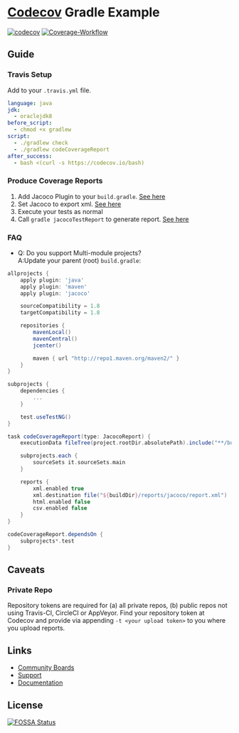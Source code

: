 # [Codecov](https://codecov.io) Gradle Example

[![codecov](https://codecov.io/gh/glozanoa/test-private-codecov/branch/master/graph/badge.svg?token=dqV51nnUl2)](https://codecov.io/gh/glozanoa/test-private-codecov)
[![Coverage-Workflow](https://github.com/glozanoa/test-private-codecov/actions/workflows/coverage.yml/badge.svg)](https://github.com/glozanoa/test-private-codecov/actions/workflows/coverage.yml)

## Guide
### Travis Setup

Add to your `.travis.yml` file.
```yml
language: java
jdk:
  - oraclejdk8
before_script:
  - chmod +x gradlew
script:
  - ./gradlew check
  - ./gradlew codeCoverageReport
after_success:
  - bash <(curl -s https://codecov.io/bash)
```

### Produce Coverage Reports
1. Add Jacoco Plugin to your `build.gradle`. [See here](https://github.com/codecov/example-gradle/blob/master/build.gradle#L5)
2. Set Jacoco to export xml. [See here](https://github.com/codecov/example-gradle/blob/master/build.gradle#L18-L23)
3. Execute your tests as normal
4. Call `gradle jacocoTestReport` to generate report. [See here](https://github.com/codecov/example-gradle/blob/65f88382659cf17c8693c3079941a12c8d004f03/circle.yml#L3)

### FAQ
- Q: Do you support Multi-module projects?<br/>A:Update your parent (root) `build.gradle`:
```groovy
allprojects {
    apply plugin: 'java'
    apply plugin: 'maven'
    apply plugin: 'jacoco'

    sourceCompatibility = 1.8
    targetCompatibility = 1.8

    repositories {
        mavenLocal()
        mavenCentral()
        jcenter()

        maven { url "http://repo1.maven.org/maven2/" }
    }
}

subprojects {
    dependencies {
        ...
    }

    test.useTestNG()
}

task codeCoverageReport(type: JacocoReport) {
    executionData fileTree(project.rootDir.absolutePath).include("**/build/jacoco/*.exec")

    subprojects.each {
        sourceSets it.sourceSets.main
    }

    reports {
        xml.enabled true
        xml.destination file("${buildDir}/reports/jacoco/report.xml")
        html.enabled false
        csv.enabled false
    }
}

codeCoverageReport.dependsOn {
    subprojects*.test
}
```

## Caveats
### Private Repo
Repository tokens are required for (a) all private repos, (b) public repos not using Travis-CI, CircleCI or AppVeyor. Find your repository token at Codecov and provide via appending `-t <your upload token>` to you where you upload reports.

## Links
- [Community Boards](https://community.codecov.io)
- [Support](https://codecov.io/support)
- [Documentation](https://docs.codecov.io)


## License
[![FOSSA Status](https://app.fossa.com/api/projects/git%2Bgithub.com%2Fcodecov%2Fexample-gradle.svg?type=large)](https://app.fossa.com/projects/git%2Bgithub.com%2Fcodecov%2Fexample-gradle?ref=badge_large)
